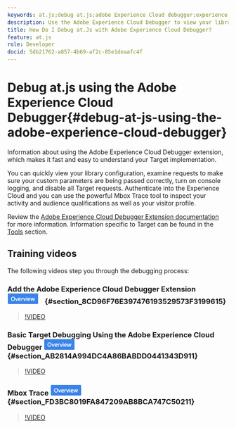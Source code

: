```yaml
---
keywords: at.js;debug at.js;adobe Experience Cloud debugger;experience cloud debugger;mbox trace;mbox highlight;debug;debugging
description: Use the Adobe Experience Cloud Debugger to view your library configuration, examine requests, turn on console logging, disable Target call requests, and more.
title: How Do I Debug at.Js with Adobe Experience Cloud Debugger?
feature: at.js
role: Developer
docid: 5db21762-a857-4b69-af2c-85e1deaafc4f
---
```


# Debug at.js using the Adobe Experience Cloud Debugger{#debug-at-js-using-the-adobe-experience-cloud-debugger}

Information about using the Adobe Experience Cloud Debugger extension, which makes it fast and easy to understand your Target implementation.

You can quickly view your library configuration, examine requests to make sure your custom parameters are being passed correctly, turn on console logging, and disable all Target requests. Authenticate into the Experience Cloud and you can use the powerful Mbox Trace tool to inspect your activity and audience qualifications as well as your visitor profile.

Review the [Adobe Experience Cloud Debugger Extension documentation](https://experienceleague.adobe.com/docs/debugger/using/experience-cloud-debugger.html) for more information. Information specific to Target can be found in the [Tools](https://experienceleague.adobe.com/docs/debugger/using/tools.html) section.

## Training videos

The following videos step you through the debugging process:

### Add the Adobe Experience Cloud Debugger Extension ![Overview badge](/help/assets/overview.png) {#section_8CD96F76E397476193529573F3199615}

>[!VIDEO](https://video.tv.adobe.com/v/23114/)

### Basic Target Debugging Using the Adobe Experience Cloud Debugger ![Overview badge](/help/assets/overview.png) {#section_AB2814A994DC4A86BABDD0441343D911}

>[!VIDEO](https://video.tv.adobe.com/v/23115/)

### Mbox Trace ![Overview badge](/help/assets/overview.png) {#section_FD3BC8019FA847209AB8BCA747C50211}

>[!VIDEO](https://video.tv.adobe.com/v/23113/) 
